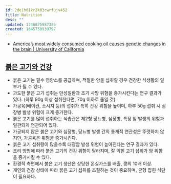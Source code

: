 ```yaml
---
id: 2de1h01kr2k03cwrfujv452
title: Nutrition
desc: ""
updated: 1746875987386
created: 1645750939797
---
```


- [America’s most widely consumed cooking oil causes genetic changes in the brain | University of California](https://www.universityofcalifornia.edu/news/americas-most-widely-consumed-cooking-oil-causes-genetic-changes-brain)

## [붉은 고기와 건강](https://www.youtube.com/watch?v=wMjCY15C_XU)

- 붉은 고기는 필수 영양소를 공급하며, 적절한 양을 섭취할 경우 건강한 식생활의 일부가 될 수 있다.
- 과도한 붉은 고기 섭취는 만성질환과 조기 사망 위험을 증가시킨다는 연구 결과가 있다. (하루 90g 이상 섭취한다면, 70g 이하로 줄일 것)
- 가공육(베이컨, 소시지 등)의 섭취가 특히 건강 위험을 높이며, 하루 50g 섭취 시 심장병 발생 위험이 크게 증가한다.
- 붉은 고기를 많이 섭취하는 식습관은 제2형 당뇨병, 심장병, 특정 암 발생의 위험과 일관되게 연관되어 있다.
- 가공되지 않은 붉은 고기와 심장병, 당뇨병 발생 간의 통계적 연관성은 뚜렷하지 않지만, 가공육은 위험을 증가시킨다.
- 붉은 고기 섭취량이 많을수록 대장암 발생 위험이 높아진다는 연구 결과가 있다.
- 조리 방법에 따라 붉은 고기의 건강 위험이 달라지며, 잘 익힌 고기 섭취가 암 위험을 증가시킬 수 있다.
- 환경적 측면에서 붉은 고기 생산은 상당한 온실가스를 배출, 콩의 10배 이상.
- 개인의 건강 상태에 따라 붉은 고기 섭취를 조절하는 것이 중요하며, 균형 잡힌 식단이 필요하다.
